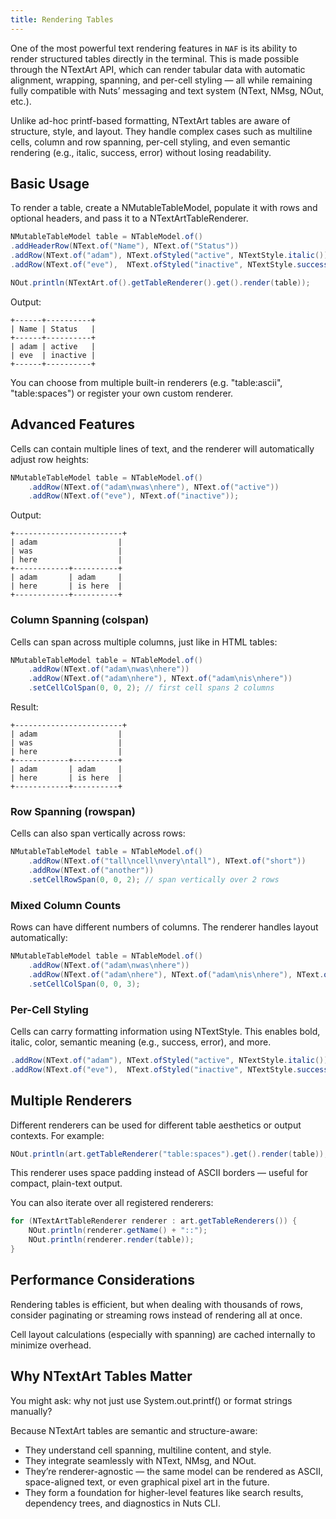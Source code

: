 ```yaml
---
title: Rendering Tables
---
```



One of the most powerful text rendering features in `NAF` is its ability to render structured tables directly in the terminal. This is made possible through the NTextArt API, which can render tabular data with automatic alignment, wrapping, spanning, and per-cell styling — all while remaining fully compatible with Nuts’ messaging and text system (NText, NMsg, NOut, etc.).

Unlike ad-hoc printf-based formatting, NTextArt tables are aware of structure, style, and layout. They handle complex cases such as multiline cells, column and row spanning, per-cell styling, and even semantic rendering (e.g., italic, success, error) without losing readability.

## Basic Usage

To render a table, create a NMutableTableModel, populate it with rows and optional headers, and pass it to a NTextArtTableRenderer.

```java
NMutableTableModel table = NTableModel.of()
.addHeaderRow(NText.of("Name"), NText.of("Status"))
.addRow(NText.of("adam"), NText.ofStyled("active", NTextStyle.italic()))
.addRow(NText.of("eve"),  NText.ofStyled("inactive", NTextStyle.success()));

NOut.println(NTextArt.of().getTableRenderer().get().render(table));
```

Output:
```
+------+----------+
| Name | Status   |
+------+----------+
| adam | active   |
| eve  | inactive |
+------+----------+

```

You can choose from multiple built-in renderers (e.g. "table:ascii", "table:spaces") or register your own custom renderer.


## Advanced Features

Cells can contain multiple lines of text, and the renderer will automatically adjust row heights:


```java
NMutableTableModel table = NTableModel.of()
    .addRow(NText.of("adam\nwas\nhere"), NText.of("active"))
    .addRow(NText.of("eve"), NText.of("inactive"));
```

Output:
```
+------------------------+
| adam                  |
| was                   |
| here                  |
+------------+----------+
| adam       | adam     |
| here       | is here  |
+------------+----------+
```

### Column Spanning (colspan)

Cells can span across multiple columns, just like in HTML tables:

```java
NMutableTableModel table = NTableModel.of()
    .addRow(NText.of("adam\nwas\nhere"))
    .addRow(NText.of("adam\nhere"), NText.of("adam\nis\nhere"))
    .setCellColSpan(0, 0, 2); // first cell spans 2 columns

```

Result:
```
+------------------------+
| adam                  |
| was                   |
| here                  |
+------------+----------+
| adam       | adam     |
| here       | is here  |
+------------+----------+
```

### Row Spanning (rowspan)

Cells can also span vertically across rows:


```java
NMutableTableModel table = NTableModel.of()
    .addRow(NText.of("tall\ncell\nvery\ntall"), NText.of("short"))
    .addRow(NText.of("another"))
    .setCellRowSpan(0, 0, 2); // span vertically over 2 rows
```

### Mixed Column Counts

Rows can have different numbers of columns. The renderer handles layout automatically:

```java
NMutableTableModel table = NTableModel.of()
    .addRow(NText.of("adam\nwas\nhere"))
    .addRow(NText.of("adam\nhere"), NText.of("adam\nis\nhere"), NText.of(3))
    .setCellColSpan(0, 0, 3);
```

### Per-Cell Styling

Cells can carry formatting information using NTextStyle. This enables bold, italic, color, semantic meaning (e.g., success, error), and more.

```java
.addRow(NText.of("adam"), NText.ofStyled("active", NTextStyle.italic()))
.addRow(NText.of("eve"),  NText.ofStyled("inactive", NTextStyle.success()));
```

## Multiple Renderers

Different renderers can be used for different table aesthetics or output contexts. For example:

```java
NOut.println(art.getTableRenderer("table:spaces").get().render(table));
```

This renderer uses space padding instead of ASCII borders — useful for compact, plain-text output.

You can also iterate over all registered renderers:


```java
for (NTextArtTableRenderer renderer : art.getTableRenderers()) {
    NOut.println(renderer.getName() + "::");
    NOut.println(renderer.render(table));
}
```

## Performance Considerations

Rendering tables is efficient, but when dealing with thousands of rows, consider paginating or streaming rows instead of rendering all at once.

Cell layout calculations (especially with spanning) are cached internally to minimize overhead.

## Why NTextArt Tables Matter

You might ask: why not just use System.out.printf() or format strings manually?

Because NTextArt tables are semantic and structure-aware:
- They understand cell spanning, multiline content, and style.
- They integrate seamlessly with NText, NMsg, and NOut.
- They’re renderer-agnostic — the same model can be rendered as ASCII, space-aligned text, or even graphical pixel art in the future.
- They form a foundation for higher-level features like search results, dependency trees, and diagnostics in Nuts CLI.
